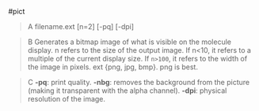#pict

>A filename.ext [n=2] [-pq] [-dpi] 

>B Generates a bitmap image of what is visible on the molecule display. n refers to the size of the output image. If n<10, it refers to a multiple of the current display size. If `n>100`, it refers to the width of the image in pixels. 
ext {png, jpg, bmp}. png is best. 

>C **-pq**: print quality.
**-nbg**: removes the background from the picture (making it transparent with the alpha channel).
**-dpi**: physical resolution of the image.
